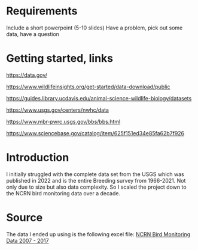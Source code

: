 # Requirements 
Include a short powerpoint (5-10 slides)
Have a problem, pick out some data, have a question 
# Getting started, links 
https://data.gov/ 

https://www.wildlifeinsights.org/get-started/data-download/public 

https://guides.library.ucdavis.edu/animal-science-wildlife-biology/datasets 

https://www.usgs.gov/centers/nwhc/data 

https://www.mbr-pwrc.usgs.gov/bbs/bbs.html 

https://www.sciencebase.gov/catalog/item/625f151ed34e85fa62b7f926

# Introduction 
I initially struggled with the complete data set from the USGS which was published in 2022 and is the entire Breeding survey from 1966-2021. Not only due to size but also data complexity. So I scaled the project down to the NCRN bird monitoring data over a decade.

# Source
The data I ended up using is the following excel file: [NCRN Bird Monitoring Data 2007 - 2017 ](https://catalog.data.gov/dataset/ncrn-bird-monitoring-data-2007-2017)